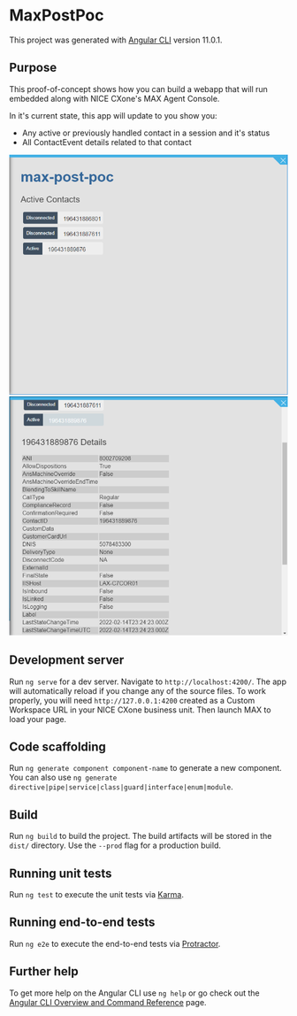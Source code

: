 # MaxPostPoc

This project was generated with [Angular CLI](https://github.com/angular/angular-cli) version 11.0.1.

## Purpose
This proof-of-concept shows how you can build a webapp that will run embedded along with NICE CXone's MAX Agent Console. 

In it's current state, this app will update to you show you:
- Any active or previously handled contact in a session and it's status
- All ContactEvent details related to that contact

![Minified List View](images/Untitled.png)
![Contact Details](images/image.png)

## Development server

Run `ng serve` for a dev server. Navigate to `http://localhost:4200/`. The app will automatically reload if you change any of the source files. To work properly, you will need `http://127.0.0.1:4200` created as a Custom Workspace URL in your NICE CXone business unit. Then launch MAX to load your page.

## Code scaffolding

Run `ng generate component component-name` to generate a new component. You can also use `ng generate directive|pipe|service|class|guard|interface|enum|module`.

## Build

Run `ng build` to build the project. The build artifacts will be stored in the `dist/` directory. Use the `--prod` flag for a production build.

## Running unit tests

Run `ng test` to execute the unit tests via [Karma](https://karma-runner.github.io).

## Running end-to-end tests

Run `ng e2e` to execute the end-to-end tests via [Protractor](http://www.protractortest.org/).

## Further help

To get more help on the Angular CLI use `ng help` or go check out the [Angular CLI Overview and Command Reference](https://angular.io/cli) page.
